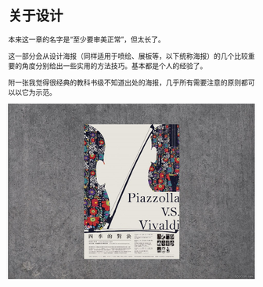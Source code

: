 # 关于设计    

本来这一章的名字是“至少要审美正常”，但太长了。  

这一部分会从设计海报（同样适用于喷绘、展板等，以下统称海报）的几个比较重要的角度分别给出一些实用的方法技巧。基本都是个人的经验了。  

附一张我觉得很经典的教科书级不知道出处的海报，几乎所有需要注意的原则都可以以它为示范。  

![教科书级示范](images/masterpiece.jpg)  